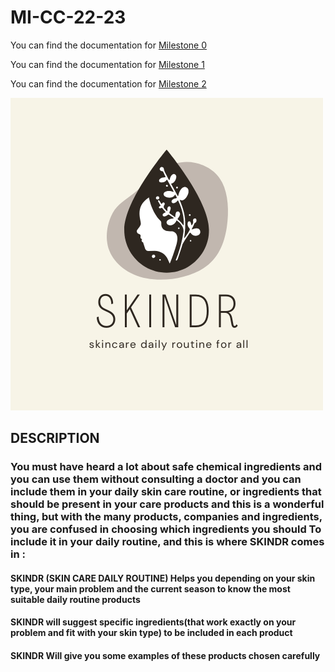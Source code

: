 # MI-CC-22-23

You can find the documentation for [Milestone 0](docs/milestone0.md)

You can find the documentation for [Milestone 1](docs/milestone1.md)

You can find the documentation for [Milestone 2](docs/milestone2.md)




<img src= https://github.com/maryamed14/MI-CC-22-23/blob/main/docs/imges/sdr.png/>


## DESCRIPTION


### You must have heard a lot about safe chemical ingredients and you can use them without consulting a doctor and you can include them in your daily skin care routine, or ingredients that should be present in your care products and this is a wonderful thing, but with the many products, companies and ingredients, you are confused in choosing which ingredients you should To include it in your daily routine, and this is where SKINDR comes in :


#### SKINDR (SKIN CARE DAILY ROUTINE) Helps you depending on your skin type, your main problem and the current season to know the most suitable daily routine products
#### SKINDR will suggest specific ingredients(that work exactly on your problem and fit with your skin type) to be included in each product 
#### SKINDR Will give you some examples of these products chosen carefully
